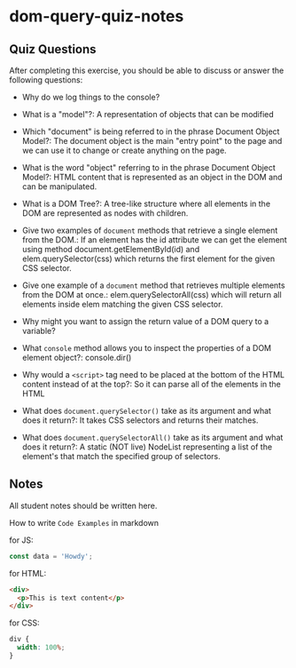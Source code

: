# dom-query-quiz-notes

## Quiz Questions

After completing this exercise, you should be able to discuss or answer the following questions:

- Why do we log things to the console?

- What is a "model"?: A representation of objects that can be modified

- Which "document" is being referred to in the phrase Document Object Model?: The document object is the main "entry point" to the page and we can use it to change or create anything on the page.

- What is the word "object" referring to in the phrase Document Object Model?: HTML content that is represented as an object in the DOM and can be manipulated.

- What is a DOM Tree?: A tree-like structure where all elements in the DOM are represented as nodes with children.

- Give two examples of `document` methods that retrieve a single element from the DOM.: If an element has the id attribute we can get the element using method document.getElementById(id) and elem.querySelector(css) which returns the first element for the given CSS selector.

- Give one example of a `document` method that retrieves multiple elements from the DOM at once.: elem.querySelectorAll(css) which will return all elements inside elem matching the given CSS selector.

- Why might you want to assign the return value of a DOM query to a variable?

- What `console` method allows you to inspect the properties of a DOM element object?: console.dir()

- Why would a `<script>` tag need to be placed at the bottom of the HTML content instead of at the top?: So it can parse all of the elements in the HTML

- What does `document.querySelector()` take as its argument and what does it return?: It takes CSS selectors and returns their matches.

- What does `document.querySelectorAll()` take as its argument and what does it return?: A static (NOT live) NodeList representing a list of the element's that match the specified group of selectors.

## Notes

All student notes should be written here.

How to write `Code Examples` in markdown

for JS:

```javascript
const data = 'Howdy';
```

for HTML:

```html
<div>
  <p>This is text content</p>
</div>
```

for CSS:

```css
div {
  width: 100%;
}
```
